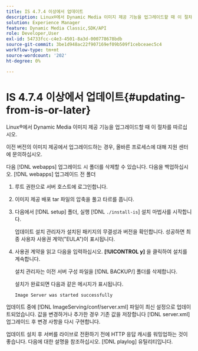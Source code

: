```yaml
---
title: IS 4.7.4 이상에서 업데이트
description: Linux®에서 Dynamic Media 이미지 제공 기능을 업그레이드할 때 이 절차를 따르십시오.
solution: Experience Manager
feature: Dynamic Media Classic,SDK/API
role: Developer,User
exl-id: 54733fcc-c4e3-4501-8a3d-000778678bdb
source-git-commit: 3be1d948ac22f907169ef09b509f1cebceaec5c4
workflow-type: tm+mt
source-wordcount: '202'
ht-degree: 0%

---
```


# IS 4.7.4 이상에서 업데이트{#updating-from-is-or-later}

Linux®에서 Dynamic Media 이미지 제공 기능을 업그레이드할 때 이 절차를 따르십시오.

이전 버전의 이미지 제공에서 업그레이드하는 경우, 올바른 프로세스에 대해 지원 센터에 문의하십시오.

다음 [!DNL webapps] 업그레이드 시 폴더를 삭제할 수 있습니다. 다음을 백업하십시오. [!DNL webapps] 업그레이드 전 폴더

1. 루트 권한으로 서버 호스트에 로그인합니다.
1. 이미지 제공 배포 tar 파일의 압축을 풀고 타르를 풉니다.
1. 다음에서 [!DNL setup] 폴더, 실행 [!DNL `./install-is`] 설치 마법사를 시작합니다.

   업데이트 설치 관리자가 설치된 패키지의 무결성과 버전을 확인합니다. 성공하면 최종 사용자 사용권 계약(&quot;EULA&quot;)이 표시됩니다.
1. 사용권 계약을 읽고 다음을 입력하십시오. **[!UICONTROL y]** 을 클릭하여 설치를 계속합니다.

   설치 관리자는 이전 서버 구성 파일을 [!DNL BACKUP/] 폴더를 삭제합니다.

   설치가 완료되면 다음과 같은 메시지가 표시됩니다.

   `Image Server was started successfully`

업데이트 중에 [!DNL ImageServing/conf/server.xml] 파일이 최신 설정으로 업데이트되었습니다. 값을 변경하거나 추가한 경우 기존 값을 저장합니다 [!DNL server.xml] 업그레이드 후 변경 사항을 다시 구현합니다.

업데이트 설치 후 서버를 라이브로 전환하기 전에 HTTP 응답 캐시를 워밍업하는 것이 좋습니다. 다음에 대한 설명을 참조하십시오. [!DNL playlog] 유틸리티입니다.
